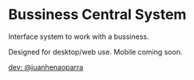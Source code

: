 # Bussiness Central System
Interface system to work with a bussiness.

Designed for desktop/web use. Mobile coming soon.

[dev: @juanhenaoparra](https://www.twitter.com/juanhenaoparra "Dev's Twitter")
